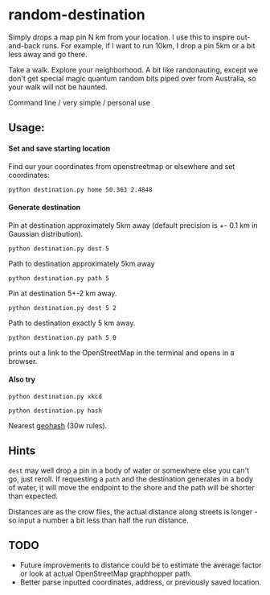 # random-destination
Simply drops a map pin N km from your location.  I use this to inspire out-and-back runs.  For example, if I want to run 10km, I drop a pin 5km or a bit less away and go there.  

Take a walk.  Explore your neighborhood.  A bit like randonauting, except we don't get special magic quantum random bits piped over from Australia, so your walk will not be haunted.

Command line / very simple / personal use

## Usage:

#### Set and save starting location

Find our your coordinates from openstreetmap or elsewhere and set coordinates:

```python destination.py home 50.363 2.4848```

#### Generate destination

Pin at destination approximately 5km away (default precision is +- 0.1 km in Gaussian distribution).

```python destination.py dest 5```

Path to destination approximately 5km away 

```python destination.py path 5```

Pin at destination 5+-2 km away.

```python destination.py dest 5 2```

Path to destination exactly 5 km away.

```python destination.py path 5 0```

prints out a link to the OpenStreetMap in the terminal and opens in a browser.

#### Also try

```python destination.py xkcd```

```python destination.py hash```

Nearest [geohash](https://geohashing.site/geohashing/Main_Page) (30w rules).

## Hints

``dest`` may well drop a pin in a body of water or somewhere else you can't go, just reroll.  If requesting a ```path``` and the destination generates in a body of water, it will move the endpoint to the shore and the path will be shorter than expected.

Distances are as the crow flies, the actual distance along streets is longer - so input a number a bit less than half the run distance.

## TODO
- Future improvements to distance could be to estimate the average factor or look at actual OpenStreetMap graphhopper path.
- Better parse inputted coordinates, address, or previously saved location.
